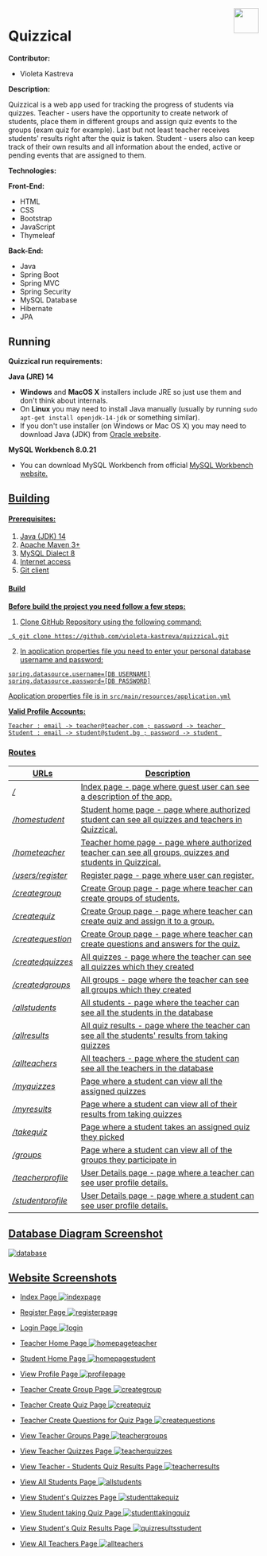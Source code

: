 <img src="https://github.com/violeta-kastreva/quizzical/blob/master/quizzical/src/main/resources/static/img/logo.png?raw=true" align="right" width="50" height="50"/>

# Quizzical

**Contributor:**

*  Violeta Kastreva

**Description:**

Quizzical is a web app used for tracking the progress of students via quizzes. 
Teacher - users have the opportunity to create network of students, place them in different groups and assign quiz events to the groups (exam quiz for example). Last but not least teacher receives students' results right after the quiz is taken.
Student - users also can keep track of their own results and all information about the ended, active or pending events that are assigned to them.

**Technologies:**

**Front-End:**

*   HTML
*   CSS
*   Bootstrap
*   JavaScript
*   Thymeleaf 

 
**Back-End:**
*   Java
*   Spring Boot 
*   Spring MVC 
*   Spring Security
*   MySQL Database 
*   Hibernate
*   JPA

## Running

**Quizzical run requirements:**

**Java (JRE) 14**

* <b>Windows</b> and <b>MacOS X</b> installers include JRE so just use them and don't think about internals.
* On <b>Linux</b> you may need to install Java manually (usually by running `sudo apt-get install openjdk-14-jdk` or something similar).
* If you don't use installer (on Windows or Mac OS X) you may need to download Java (JDK) from <a href="https://www.oracle.com/java/technologies/javase/jdk14-archive-downloads.html">Oracle website</a>.

**MySQL Workbench 8.0.21**

* You can download MySQL Workbench from official <a href="https://dev.mysql.com/downloads/workbench/"> MySQL Workbench website.

## Building

#### Prerequisites:

 1. Java (JDK) 14 
 2. Apache Maven 3+
 3. MySQL Dialect 8
 4. Internet access
 5. Git client

#### Build
**Before build the project you need follow a few steps:**

 1. Clone GitHub Repository using the following command:
 
   ```
    $ git clone https://github.com/violeta-kastreva/quizzical.git
   ```
 2. In application properties file you need to enter your personal database username and password:
   ```
   spring.datasource.username=[DB USERNAME]
   spring.datasource.password=[DB PASSWORD]
   ```

  Application properties file is in `src/main/resources/application.yml`

 **Valid Profile Accounts:**
 
    Teacher : email -> teacher@teacher.com ; password -> teacher 
    Student : email -> student@student.bg ; password -> student 

### Routes

URLs | Description
---------|---------
 */* | Index page - page where guest user can see a description of the app.
 */homestudent* | Student home page - page where authorized student can see all quizzes and teachers in Quizzical.
 */hometeacher* | Teacher home page - page where authorized teacher can see all groups, quizzes and students in Quizzical.
 */users/register* | Register page - page where user can register.
 */creategroup* | Create Group page - page where teacher can create groups of students.
 */createquiz* | Create Group page - page where teacher can create quiz and assign it to a group.
 */createquestion* | Create Group page - page where teacher can create questions and answers for the quiz. 
 */createdquizzes* | All quizzes - page where the teacher can see all quizzes which they created
 */createdgroups* | All groups - page where the teacher can see all groups which they created
 */allstudents* | All students - page where the teacher can see all the students in the database
 */allresults* | All quiz results - page where the teacher can see all the students' results from taking quizzes
 */allteachers* | All teachers - page where the student can see all the teachers in the database
 */myquizzes* | Page where a student can view all the assigned quizzes 
 */myresults* | Page where a student can view all of their results from taking quizzes
 */takequiz* | Page where a student takes an assigned quiz they picked
 */groups* | Page where a student can view all of the groups they participate in
 */teacherprofile* | User Details page - page where a teacher can see user profile details.
 */studentprofile* | User Details page - page where a student can see user profile details.
 

Database Diagram Screenshot
 ---
 
 ![database](/quizzical/src/main/resources/static/screenshots/database.jpg)
 
 
 Website Screenshots
 ---
 
 - Index Page 
 ![indexpage](/quizzical/src/main/resources/static/screenshots/indexpage.jpg) 
 
 - Register Page 
 ![registerpage](/quizzical/src/main/resources/static/screenshots/register.jpg) 
 
 - Login Page 
  ![login](/quizzical/src/main/resources/static/screenshots/login.jpg)    
 
 - Teacher Home Page 
 ![homepageteacher](/quizzical/src/main/resources/static/screenshots/teacherhome.jpg)
 
  - Student Home Page 
 ![homepagestudent](/quizzical/src/main/resources/static/screenshots/studenthome.jpg) 
 
  - View Profile Page
 ![profilepage](/quizzical/src/main/resources/static/screenshots/teacherprofile.jpg)
 
 - Teacher Create Group Page
 ![creategroup](/quizzical/src/main/resources/static/screenshots/creategroup.jpg)
 
  - Teacher Create Quiz Page
 ![createquiz](/quizzical/src/main/resources/static/screenshots/createquiz.jpg)

 - Teacher Create Questions for Quiz Page
 ![createquestions](/quizzical/src/main/resources/static/screenshots/createquestions.jpg)
  
 - View Teacher Groups Page
 ![teachergroups](/quizzical/src/main/resources/static/screenshots/teachergroups.jpg)
 
 - View Teacher Quizzes Page
 ![teacherquizzes](/quizzical/src/main/resources/static/screenshots/teacherquizzes.jpg)
 
  - View Teacher - Students Quiz Results Page
 ![teacherresults](/quizzical/src/main/resources/static/screenshots/teacherresults.jpg)
 
  - View All Students Page
 ![allstudents](/quizzical/src/main/resources/static/screenshots/allstudents.jpg)
 
 - View Student's Quizzes Page 
 ![studenttakequiz](/quizzical/src/main/resources/static/screenshots/studenttakequiz.jpg)
 
 - View Student taking Quiz Page 
 ![studenttakingquiz](/quizzical/src/main/resources/static/screenshots/takingquiz.jpg)
 
  - View Student's Quiz Results Page
 ![quizresultsstudent](/quizzical/src/main/resources/static/screenshots/quizresultsstudent.jpg)
 
  - View All Teachers Page
 ![allteachers](/quizzical/src/main/resources/static/screenshots/allteachers.jpg)
 
 
  
 
